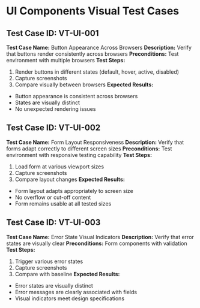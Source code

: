 # UI Components Visual Test Cases

## Test Case ID: VT-UI-001
**Test Case Name:** Button Appearance Across Browsers
**Description:** Verify that buttons render consistently across browsers
**Preconditions:** Test environment with multiple browsers
**Test Steps:**
1. Render buttons in different states (default, hover, active, disabled)
2. Capture screenshots
3. Compare visually between browsers
**Expected Results:** 
- Button appearance is consistent across browsers
- States are visually distinct
- No unexpected rendering issues

## Test Case ID: VT-UI-002
**Test Case Name:** Form Layout Responsiveness
**Description:** Verify that forms adapt correctly to different screen sizes
**Preconditions:** Test environment with responsive testing capability
**Test Steps:**
1. Load form at various viewport sizes
2. Capture screenshots
3. Compare layout changes
**Expected Results:**
- Form layout adapts appropriately to screen size
- No overflow or cut-off content
- Form remains usable at all tested sizes

## Test Case ID: VT-UI-003
**Test Case Name:** Error State Visual Indicators
**Description:** Verify that error states are visually clear
**Preconditions:** Form components with validation
**Test Steps:**
1. Trigger various error states
2. Capture screenshots
3. Compare with baseline
**Expected Results:**
- Error states are visually distinct
- Error messages are clearly associated with fields
- Visual indicators meet design specifications